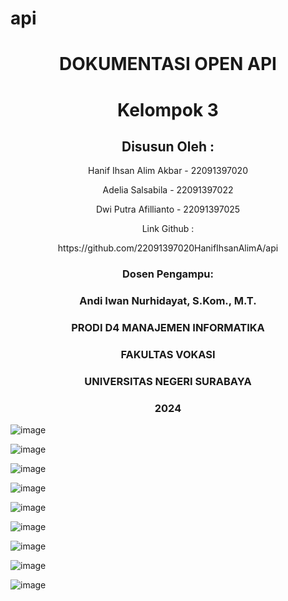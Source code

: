 # api
<div align="center">
  <h1>	DOKUMENTASI OPEN API </h1>
  <h1>	Kelompok 3 </h1>
  <h2>	Disusun Oleh : </h2>
  <p>	 Hanif Ihsan Alim Akbar - 22091397020 </p>
  <p>	 Adelia Salsabila - 22091397022 </p>
  <p>	 Dwi Putra Afillianto - 22091397025 </p>

  <p>	 Link Github : </p>
  <p>  https://github.com/22091397020HanifIhsanAlimA/api </p>
  <h3>	Dosen Pengampu: </h>
  <h3>	Andi Iwan Nurhidayat, S.Kom., M.T. </h>


  <h3>	PRODI D4 MANAJEMEN INFORMATIKA </h>
  <h3>	FAKULTAS VOKASI </h>
  <h3>	UNIVERSITAS NEGERI SURABAYA </h>
  <h3>	2024 </h>
</div>

![image](https://github.com/22091397020HanifIhsanAlimA/api/assets/144103344/f0e1a95e-f81e-4ae5-8b23-4eaa9161f0bc)



![image](https://github.com/22091397020HanifIhsanAlimA/api/assets/144103344/787ee950-923b-4d78-8990-1a888a54b790)



![image](https://github.com/22091397020HanifIhsanAlimA/api/assets/144103344/001cc66f-24dc-4a27-b2a9-68282a3ac64f)



![image](https://github.com/22091397020HanifIhsanAlimA/api/assets/144103344/c23d85d1-35df-47e4-a28c-b2ab002784ff)



![image](https://github.com/22091397020HanifIhsanAlimA/api/assets/144103344/d8bad141-fb3e-4744-b387-9aaa76efd1c8)



![image](https://github.com/22091397020HanifIhsanAlimA/api/assets/144103344/e1684d3f-3245-4002-af05-7e1ab1b99ba6)



![image](https://github.com/22091397020HanifIhsanAlimA/api/assets/144103344/a1acad63-6cf8-46ea-8ad8-c2360149cd6b)



![image](https://github.com/22091397020HanifIhsanAlimA/api/assets/144103344/b2688532-6f2e-471d-80a7-6adc272081fe)



![image](https://github.com/22091397020HanifIhsanAlimA/api/assets/144103344/e2205bda-a6a1-494e-b5fe-d6c92198b634)


